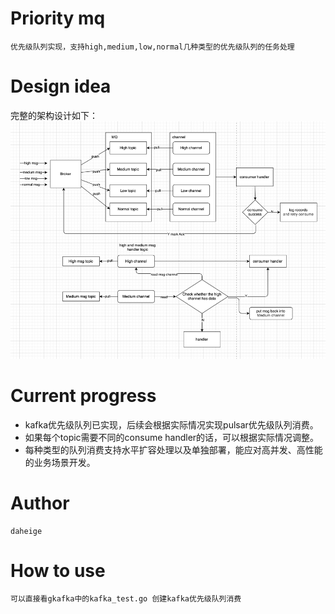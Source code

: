 # Priority mq
    优先级队列实现，支持high,medium,low,normal几种类型的优先级队列的任务处理

# Design idea
完整的架构设计如下：
![arch.png](arch.png)

# Current progress
- kafka优先级队列已实现，后续会根据实际情况实现pulsar优先级队列消费。
- 如果每个topic需要不同的consume handler的话，可以根据实际情况调整。
- 每种类型的队列消费支持水平扩容处理以及单独部署，能应对高并发、高性能的业务场景开发。

# Author
    daheige
# How to use
    可以直接看gkafka中的kafka_test.go 创建kafka优先级队列消费
